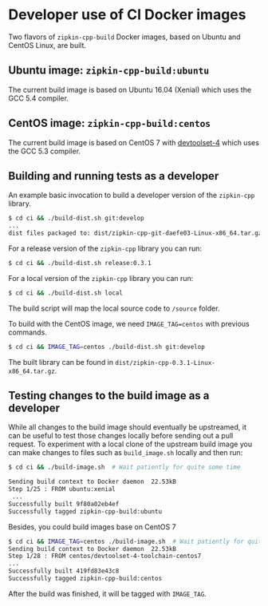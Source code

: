 # Developer use of CI Docker images

Two flavors of `zipkin-cpp-build` Docker images, based on Ubuntu and CentOS Linux, are built.

## Ubuntu image: `zipkin-cpp-build:ubuntu`

The current build image is based on Ubuntu 16.04 (Xenial) which uses the GCC 5.4 compiler.

## CentOS image: `zipkin-cpp-build:centos`

The current build image is based on CentOS 7 with [devtoolset-4](https://www.softwarecollections.org/en/scls/rhscl/devtoolset-4/) which uses the GCC 5.3 compiler.

## Building and running tests as a developer

An example basic invocation to build a developer version of the `zipkin-cpp` library.

```sh
$ cd ci && ./build-dist.sh git:develop
...
dist files packaged to: dist/zipkin-cpp-git-daefe03-Linux-x86_64.tar.gz
```

For a release version of the `zipkin-cpp` library you can run:

```sh
$ cd ci && ./build-dist.sh release:0.3.1
```

For a local version of the `zipkin-cpp` library you can run:

```sh
$ cd ci && ./build-dist.sh local
```

The build script will map the local source code to `/source` folder.

To build with the CentOS image, we need `IMAGE_TAG=centos` with previous commands.

```sh
$ cd ci && IMAGE_TAG=centos ./build-dist.sh git:develop
```

The built library can be found in `dist/zipkin-cpp-0.3.1-Linux-x86_64.tar.gz`.

## Testing changes to the build image as a developer

While all changes to the build image should eventually be upstreamed, it can be useful to test those changes locally before sending out a pull request. To experiment with a local clone of the upstream build image you can make changes to files such as `build_image.sh` locally and then run:

```sh
$ cd ci && ./build-image.sh  # Wait patiently for quite some time

Sending build context to Docker daemon  22.53kB
Step 1/25 : FROM ubuntu:xenial
 ...
Successfully built 9f80a02eb4ef
Successfully tagged zipkin-cpp-build:ubuntu
```

Besides, you could build images base on CentOS 7

```sh
$ cd ci && IMAGE_TAG=centos ./build-image.sh  # Wait patiently for quite some time
Sending build context to Docker daemon  22.53kB
Step 1/28 : FROM centos/devtoolset-4-toolchain-centos7
...
Successfully built 419fd83e43c8
Successfully tagged zipkin-cpp-build:centos
```

After the build was finished, it will be tagged with `IMAGE_TAG`.
